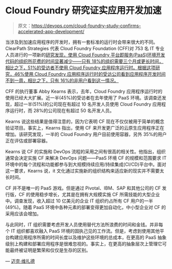 # Cloud Foundry 研究证实应用开发加速

> 原文：<https://devops.com/cloud-foundry-study-confirms-accelerated-app-development/>

当涉及到加速应用程序的开发时，拥有一套标准的运行时会带来很大的不同。ClearPath Strategies 代表 Cloud Foundry Foundation (CFF)对 753 名 IT 专业人员进行的一项新的[研究发现，使用 Cloud Foundry 平台即服务(PaaS)环境开发代码的组织所花费的时间显著减少——只有 18%的组织需要三个月或更长时间，相比之下，51%的受访者不使用 Cloud Foundry 应用程序运行时。根据这项研究，46%使用 Cloud Foundry 应用程序运行时的受访公司看到应用程序开发时间不到一周，相比之下，只有 16%的非用户看到这一情况。](https://www.cloudfoundry.org/global-survey-finds-cloud-foundry-application-runtime-cuts-development-cycles-improves-flexibility-saves-money/)

CFF 的执行董事 Abby Kearns 表示，去年，Cloud Foundry 应用程序运行时的使用已经大大扩展。近一半(45%)的受访者在去年使用了 PaaS 环境。该调查还发现，超过一半(51%)的公司现在有超过 10 名开发人员使用 Cloud Foundry 应用程序运行时，而 28%的公司现在有超过 50 名开发人员。

Kearns 说这些结果是值得注意的，因为它表明 CF 现在不仅仅被用于简单的概念验证项目。事实上，Kearns 指出，使用 CF 来开发更广泛的云原生应用程序正在增加。该研究发现，一半的 Cloud Foundry 用户目前使用容器，另外 35%的用户正在评估或部署容器。

Kearns 说 CF 的实施和 DevOps 流程的采用之间有很高的相关性。他指出，组织通常会决定实施 CF 来解决 DevOps 问题——PaaS 环境 CF 的规模和范围要求 IT 环境中的每个流程和功能都参与到大规模持续应用/持续集成(CI/CD)平台中。面对这一要求，Kearns 说，it 文化通过实施新的组织结构来适应新的现实并不需要太长时间。

CF 并不是唯一的 PaaS 游戏。但是通过 Pivotal、IBM、SAP 和其他公司的 CF 发行版，CF 的使用稳步增长，尤其是在拥有大规模实施 CF 所需技能的大型企业中。调查发现，收入超过 10 亿美元的企业 IT 组织约占所有 CF 用户的一半(49%)。随着 PaaS 环境中各种元素的部署变得更加自动化，中小型企业对 CF 的采用应该会增加。

与此同时，IT 组织需要考虑开发人员使用替代方法所浪费的时间和金钱。并非每个 IT 组织都喜欢融入 PaaS 环境的固执己见的工作流。但是，考虑到使用其他平台构建应用程序所需的时间长度以及维护这些环境的总成本，在更高的 PaaS 抽象级别上构建和部署应用程序是很难忽视的。事实上，在更高的抽象层次上管理它可能最终被证明是繁荣和仅仅是生存的区别。

— [迈克·维扎德](https://devops.com/author/mike-vizard/)